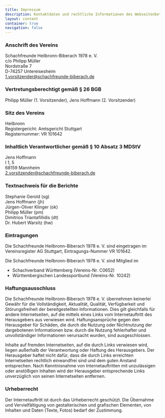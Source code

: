 ```yaml
---
title: Impressum
description: Kontaktdaten und rechtliche Informationen des Webseitenbetreibers.
layout: content
container: true
navigation: false
---
```


### Anschrift des Vereins

Schachfreunde Heilbronn-Biberach 1978 e.&nbsp;V.\
c/o Philipp Müller\
Nordstraße 7\
D-74257 Untereisesheim\
1.vorsitzender@schachfreunde-biberach.de

### Vertretungsberechtigt gemäß § 26 BGB

Philipp Müller (1. Vorsitzender), Jens Hoffmann (2. Vorsitzender)

### Sitz des Vereins

Heilbronn\
Registergericht: Amtsgericht Stuttgart\
Registernummer: VR 101642

### Inhaltlich Verantwortlicher gemäß § 10 Absatz 3 MDStV

Jens Hoffmann\
I 1, 5\
68159 Mannheim\
2.vorsitzender@schachfreunde-biberach.de

### Textnachweis für die Berichte

Stephanie Gerold (sg)\
Jens Hoffmann (jh)\
Jürgen-Oliver Klinger (ok)\
Philipp Müller (pm)\
Dimitrios Triantafillidis (dt)\
Dr. Hubert Warsitz (hw)

### Eintragungen

Die Schachfreunde Heilbronn-Biberach 1978 e.&nbsp;V. sind eingetragen im Vereinsregister AG Stuttgart, Eintragungs-Nummer VR 101642.

Die Schachfreunde Heilbronn-Biberach 1978 e.&nbsp;V. sind Mitglied im

- Schachverband Württemberg (Vereins-Nr. C0652)
- Württembergischen Landessportbund (Vereins-Nr. 10242)

### Haftungsausschluss

Die Schachfreunde Heilbronn-Biberach 1978 e.&nbsp;V. übernehmen keinerlei Gewähr für die Vollständigkeit, Aktualität, Qualität, Verfügbarkeit und Störungsfreiheit der bereitgestellten Informationen. Dies gilt gleichfalls für andere Internetseiten, auf die mittels eines Links vom Internetauftritt des Herausgebers aus verwiesen wird. Haftungsansprüche gegen den Herausgeber für Schäden, die durch die Nutzung oder Nichtnutzung der dargebotenen Informationen bzw. durch die Nutzung fehlerhafter und unvollständiger Informationen verursacht wurden, sind ausgeschlossen.

Inhalte auf fremden Internetseiten, auf die durch Links verwiesen wird, liegen außerhalb der Verantwortung oder Haftung des Herausgebers. Der Herausgeber haftet nicht dafür, dass die durch Links erreichten Internetseiten rechtlich einwandfrei sind und dem guten Anstand entsprechen. Nach Kenntnisnahme von Internetauftritten mit unzulässigen oder anstößigen Inhalten wird der Herausgeber entsprechende Links unverzüglich von seinen Internetseiten entfernen.

### Urheberrecht

Der Internetauftritt ist durch das Urheberrecht geschützt. Die Übernahme und Vervielfältigung von gestalterischen und grafischen Elementen, von Inhalten und Daten (Texte, Fotos) bedarf der Zustimmung.
